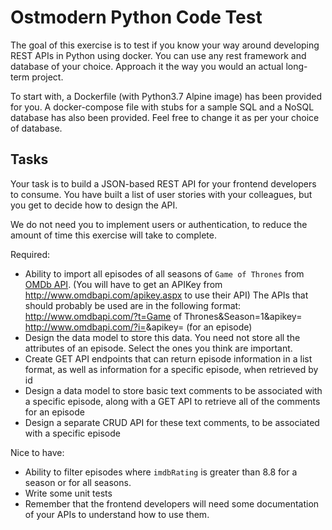 # Ostmodern Python Code Test

The goal of this exercise is to test if you know your way around developing
REST APIs in Python using docker. You can use any rest framework and database
of your choice. Approach it the way you would an actual long-term project.

To start with, a Dockerfile (with Python3.7 Alpine image) has been provided for you.
A docker-compose file with stubs for a sample SQL and a NoSQL database has also been provided.
Feel free to change it as per your choice of database.


## Tasks

Your task is to build a JSON-based REST API for your frontend developers to
consume. You have built a list of user stories with your colleagues, but you get
to decide how to design the API.

We do not need you to implement users or authentication, to reduce the amount of
time this exercise will take to complete.

Required:

* Ability to import all episodes of all seasons of `Game of Thrones` from [OMDb API](http://www.omdbapi.com/).
(You will have to get an APIKey from http://www.omdbapi.com/apikey.aspx to use their API)
The APIs that should probably be used are in the following format:
http://www.omdbapi.com/?t=Game of Thrones&Season=1&apikey=<api key>
http://www.omdbapi.com/?i=<episode title id>&apikey=<api key> (for an episode)
* Design the data model to store this data. You need not store all the attributes of an episode.
Select the ones you think are important.
* Create GET API endpoints that can return episode information in a list format, as well as information for a specific episode, when retrieved by id
* Design a data model to store basic text comments to be associated with a specific episode, along with a GET API to retrieve all of the comments for an episode
* Design a separate CRUD API for these text comments, to be associated with a specific episode

Nice to have:


* Ability to filter  episodes where `imdbRating` is greater than 8.8 for a season or for all seasons.
* Write some unit tests
* Remember that the frontend developers will need some documentation of your APIs to understand how to use them.
